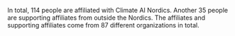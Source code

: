 In total, 114 people are affiliated with Climate AI Nordics. Another 35 people are supporting affiliates from outside the Nordics. The affiliates and supporting affiliates come from 87 different organizations in total.
